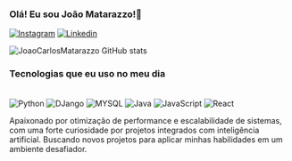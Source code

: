 ### Olá! Eu sou João Matarazzo!👋

[![Instagram](https://img.shields.io/badge/Instagram-E4405F?style=for-the-badge&logo=instagram&logoColor=white)](https://www.instagram.com/joaomatarazzo4_4)
[![Linkedin](https://img.shields.io/badge/LinkedIn-0077B5?style=for-the-badge&logo=linkedin&logoColor=white)](https://www.linkedin.com/in/jo%C3%A3o-matarazzo-b63727210/)

![JoaoCarlosMatarazzo GitHub stats](https://github-readme-stats.vercel.app/api?username=JoaoCarlosMatarazzo&show_icons=true&theme=highcontrast)

### Tecnologias que eu uso no meu dia 
<div style="dis´lay: inline_block"><br/>
<img align="center" alt="Python" src="https://img.shields.io/badge/Python-3776AB?style=for-the-badge&logo=python&logoColor=white">
<img align="center" alt="DJango" src="https://img.shields.io/badge/Django-092E20?style=for-the-badge&logo=django&logoColor=white">
<img align="center" alt="MYSQL" src="https://img.shields.io/badge/MySQL-005C84?style=for-the-badge&logo=mysql&logoColor=white">
<img align="center" alt="Java" src="https://img.shields.io/badge/Java-ED8B00?style=for-the-badge&logo=openjdk&logoColor=white">
<img align="center" alt="JavaScript" src="https://img.shields.io/badge/JavaScript-F7DF1E?style=for-the-badge&logo=javascript&logoColor=black">
<img align="center" alt="React" src="https://img.shields.io/badge/React-20232A?style=for-the-badge&logo=react&logoColor=61DAFB">
</div>

Apaixonado por otimização de performance e escalabilidade de sistemas, com uma forte curiosidade por projetos integrados com inteligência artificial. Buscando novos projetos para aplicar minhas habilidades em um ambiente desafiador.


